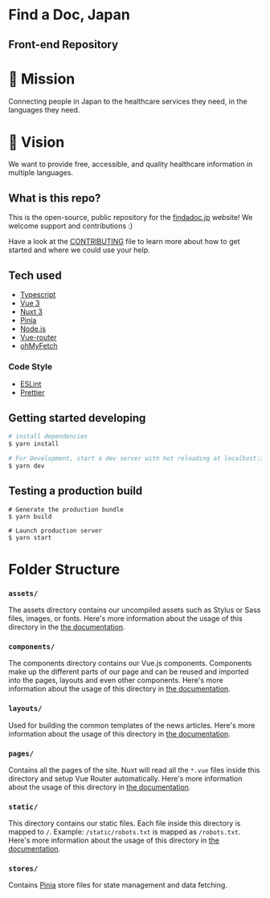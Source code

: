 # Find a Doc, Japan

## Front-end Repository

# 🧭 Mission

Connecting people in Japan to the healthcare services they need, in the languages they need.

# 🔭 Vision

We want to provide free, accessible, and quality healthcare information in multiple languages.

## What is this repo?

This is the open-source, public repository for the [findadoc.jp](htttps://findadoc.jp) website! We welcome support and contributions :)

Have a look at the [CONTRIBUTING](/CONTRIBUTING.md) file to learn more about how to get started and where we could use your help.

## Tech used

-   [Typescript](https://www.typescriptlang.org/)
-   [Vue 3](https://vuejs.org/)
-   [Nuxt 3](https://nuxtjs.org/)
-   [Pinia](https://pinia.vuejs.org/introduction.html)
-   [Node.js](https://nodejs.org/en/)
-   [Vue-router](https://router.vuejs.org/)
-   [ohMyFetch](https://github.com/unjs/ohmyfetch)

### Code Style

-   [ESLint](https://eslint.org/)
-   [Prettier](https://prettier.io/)

## Getting started developing

```bash
# install dependencies
$ yarn install

# For Development, start a dev server with hot reloading at localhost:3000
$ yarn dev
```

## Testing a production build

```
# Generate the production bundle
$ yarn build

# Launch production server
$ yarn start
```

# Folder Structure

### `assets/`

The assets directory contains our uncompiled assets such as Stylus or Sass files, images, or fonts.
Here's more information about the usage of this directory in the [the documentation](https://nuxtjs.org/docs/2.x/directory-structure/assets).

### `components/`

The components directory contains our Vue.js components. Components make up the different parts of our page and can be reused and imported into the pages, layouts and even other components.
Here's more information about the usage of this directory in [the documentation](https://nuxtjs.org/docs/2.x/directory-structure/components).

### `layouts/`

Used for building the common templates of the news articles.
Here's more information about the usage of this directory in [the documentation](https://nuxtjs.org/docs/2.x/directory-structure/layouts).

### `pages/`

Contains all the pages of the site. Nuxt will read all the `*.vue` files inside this directory and setup Vue Router automatically.
Here's more information about the usage of this directory in [the documentation](https://nuxtjs.org/docs/2.x/get-started/routing).

### `static/`

This directory contains our static files. Each file inside this directory is mapped to `/`.
Example: `/static/robots.txt` is mapped as `/robots.txt`. Here's more information about the usage of this directory in [the documentation](https://nuxtjs.org/docs/2.x/directory-structure/static).

### `stores/`

Contains [Pinia](https://pinia.vuejs.org/introduction.html) store files for state management and data fetching.
